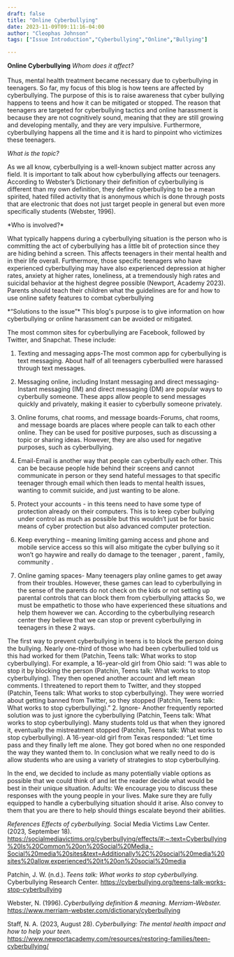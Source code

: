 ```yaml
---
draft: false
title: "Online Cyberbullying"
date: 2023-11-09T09:11:16-04:00
author: "Cleophas Johnson"
tags: ["Issue Introduction","Cyberbullying","Online","Bullying"]

---
```

**Online Cyberbullying**
*Whom does it affect?* <br/>
<br>
Thus, mental health treatment became necessary due to cyberbullying in teenagers. So far, my focus of this blog is
how teens are affected by cyberbullying. The purpose of this is to raise awareness that cyber bullying happens to
teens and how it can be mitigated or stopped. The reason that teenagers are targeted for cyberbullying tactics and
online harassment is because they are not cognitively sound, meaning that they are still growing and developing mentally,
and they are very impulsive. Furthermore, cyberbullying happens all the time and it is hard to pinpoint who victimizes
these teenagers.

*What is the topic?*
<p>As we all know, cyberbullying is a well-known subject matter across any field. It is important to talk about how cyberbullying affects our teenagers. According to Webster’s Dictionary their definition of cyberbullying is different than my own definition, they define cyberbullying to be a mean spirited, hated filled activity that is anonymous which is done through posts that are electronic that does not just target people in general but even more specifically students (Webster, 1996).
</p>
*Who is involved?*
<p>What typically happens during a cyberbullying situation is the person who is committing the act of cyberbullying has a little bit of protection since they are hiding behind a screen. This affects teenagers in their mental health and in their life overall. Furthermore, those specific teenagers who have experienced cyberbullying may have also experienced depression at higher rates, anxiety at higher rates, loneliness, at a tremendously high rates and suicidal behavior at the highest degree possible (Newport, Academy 2023). Parents should teach their children what the guidelines are for and how to use online safety features to combat cyberbullying
</p>
*“Solutions to the issue”*
This blog's purpose is to give information on how cyberbullying or online harassment can be avoided or mitigated.  

The most common sites for cyberbullying are Facebook, followed by Twitter, and Snapchat. These include:

1. Texting and messaging apps-The most common app for cyberbullying is text messaging. About half of all teenagers cyberbullied were harassed through text messages.  

2. Messaging online, including Instant messaging and direct messaging- Instant messaging (IM) and direct messaging (DM) are popular ways to cyberbully someone. These apps allow people to send messages quickly and privately, making it easier to cyberbully someone privately.

3. Online forums, chat rooms, and message boards-Forums, chat rooms, and message boards are places where people can talk to each other online. They can be used for positive purposes, such as discussing a topic or sharing ideas. However, they are also used for negative purposes, such as cyberbullying.  

4. Email-Email is another way that people can cyberbully each other. This can be because people hide behind their screens and cannot communicate in person or they send hateful messages to that specific teenager through email which then leads to mental health issues, wanting to commit suicide, and just wanting to be alone.

5. Protect your accounts -  in this teens need to have some type of protection already on their computers. This is to keep cyber bullying under control as much as possible but this wouldn’t just be for basic means of cyber protection but also advanced computer protection.

6. Keep everything – meaning limiting gaming access and phone and mobile service access so this will also mitigate the cyber bullying so it won’t go haywire and really do damage to the teenager , parent , family, community .

7. Online gaming spaces- Many teenagers play online games to get away from their troubles. However, these games can lead to cyberbullying in the sense of the parents do not check on the kids or not setting up parental controls that can block them from cyberbullying attacks So, we must be empathetic to those who have experienced these situations and help them however we can. According to the cyberbullying research center they believe that we can stop or prevent cyberbullying in teenagers in these 2 ways.  
<p>The first way to prevent cyberbullying in teens is to block the person doing the bullying. Nearly one-third of those who had been cyberbullied told us this had worked for them (Patchin, Teens talk: What works to stop cyberbullying). For example, a 16-year-old girl from Ohio said: “I was able to stop it by blocking the person (Patchin, Teens talk: What works to stop cyberbullying). They then opened another account and left mean comments. I threatened to report them to Twitter, and they stopped (Patchin, Teens talk: What works to stop cyberbullying). They were worried about getting banned from Twitter, so they stopped (Patchin, Teens talk: What works to stop cyberbullying).” 2. Ignore- Another frequently reported solution was to just ignore the cyberbullying (Patchin, Teens talk: What works to stop cyberbullying). Many students told us that when they ignored it, eventually the mistreatment stopped (Patchin, Teens talk: What works to stop cyberbullying). A 16-year-old girl from Texas responded: “Let time pass and they finally left me alone. They got bored when no one responded the way they wanted them to. In conclusion what we really need to do is allow students who are using a variety of strategies to stop cyberbullying.</p>

In the end, we decided to include as many potentially viable options as possible that we could think of and let the reader decide what would be best in their unique situation. Adults: We encourage you to discuss these responses with the young people in your lives. Make sure they are fully equipped to handle a cyberbullying situation should it arise. Also convey to them that you are there to help should things escalate beyond their abilities.  

*References*
*Effects of cyberbullying.* Social Media Victims Law Center. (2023, September 18). https://socialmediavictims.org/cyberbullying/effects/#:~:text=Cyberbullying%20Is%20Common%20on%20Social%20Media,-Social%20media%20sites&text=Additionally%2C%20social%20media%20sites%20allow,experienced%20it%20on%20social%20media

Patchin, J. W. (n.d.). *Teens talk: What works to stop cyberbullying.* Cyberbullying Research Center. https://cyberbullying.org/teens-talk-works-stop-cyberbullying

Webster, N. (1996). *Cyberbullying definition & meaning. Merriam-Webster.* https://www.merriam-webster.com/dictionary/cyberbullying

Staff, N. A. (2023, August 28). *Cyberbullying: The mental health impact and how to help your teen.* https://www.newportacademy.com/resources/restoring-families/teen-cyberbullying/
